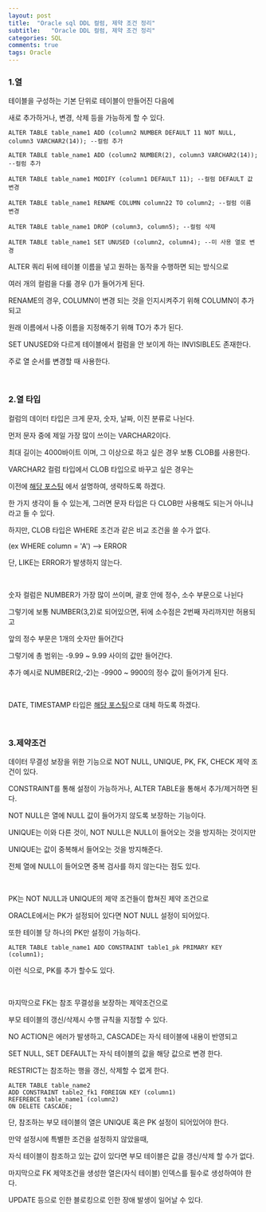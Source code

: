 ```yaml
---
layout: post
title:  "Oracle sql DDL 컬럼, 제약 조건 정리"
subtitle:   "Oracle DDL 컬럼, 제약 조건 정리"
categories: SQL
comments: true
tags: Oracle
---
```


### 1.열

테이블을 구성하는 기본 단위로 테이블이 만들어진 다음에

새로 추가하거나, 변경, 삭제 등을 가능하게 할 수 있다.

    ALTER TABLE table_name1 ADD (column2 NUMBER DEFAULT 11 NOT NULL, column3 VARCHAR2(14)); --컬럼 추가

    ALTER TABLE table_name1 ADD (column2 NUMBER(2), column3 VARCHAR2(14)); --컬럼 추가

    ALTER TABLE table_name1 MODIFY (column1 DEFAULT 11); --컬럼 DEFAULT 값 변경

    ALTER TABLE table_name1 RENAME COLUMN column22 TO column2; --컬럼 이름 변경

    ALTER TABLE table_name1 DROP (column3, column5); --컬럼 삭제

    ALTER TABLE table_name1 SET UNUSED (column2, column4); --미 사용 열로 변경

ALTER 쿼리 뒤에 테이블 이름을 넣고 원하는 동작을 수행하면 되는 방식으로

여러 개의 컬럼을 다룰 경우 ()가 들어가게 된다.

RENAME의 경우, COLUMN이 변경 되는 것을 인지시켜주기 위해 COLUMN이 추가 되고

원래 이름에서 나중 이름을 지정해주기 위해 TO가 추가 된다.

SET UNUSED와 다르게 테이블에서 컬럼을 안 보이게 하는 INVISIBLE도 존재한다.

주로 열 순서를 변경할 때 사용한다.

<br/>

### 2.열 타입

컬럼의 데이터 타입은 크게 문자, 숫자, 날짜, 이진 분류로 나뉜다.

먼저 문자 중에 제일 가장 많이 쓰이는 VARCHAR2이다.

최대 길이는 4000바이트 이며, 그 이상으로 하고 싶은 경우 보통 CLOB를 사용한다.

VARCHAR2 컬럼 타입에서 CLOB 타입으로 바꾸고 싶은 경우는

이전에 [해당 포스팅](https://bluemumin.github.io/sql/2021/08/30/SQL-oracle-varchar2-to-clob/) 에서 설명하여, 생략하도록 하겠다.

한 가지 생각이 들 수 있는게, 그러면 문자 타입은 다 CLOB만 사용해도 되는거 아니냐 라고 들 수 있다.

하지만, CLOB 타입은 WHERE 조건과 같은 비교 조건을 쓸 수가 없다.

(ex WHERE column = 'A') --> ERROR

단, LIKE는 ERROR가 발생하지 않는다.

<br/>

숫자 컬럼은 NUMBER가 가장 많이 쓰이며, 괄호 안에 정수, 소수 부문으로 나뉜다

그렇기에 보통 NUMBER(3,2)로 되어있으면, 뒤에 소수점은 2번째 자리까지만 허용되고

앞의 정수 부문은 1개의 숫자만 들어간다

그렇기에 총 범위는 -9.99 ~ 9.99 사이의 값만 들어간다.

추가 예시로 NUMBER(2,-2)는 -9900 ~ 9900의 정수 값이 들어가게 된다.

<br/>

DATE, TIMESTAMP 타입은 [해당 포스팅](https://bluemumin.github.io/sql/2022/01/09/SQL-oracle-sql-%EB%82%A0%EC%A7%9C-%ED%83%80%EC%9E%85-%EC%A0%95%EB%A6%AC/)으로 대체 하도록 하겠다.

<br/>

### 3.제약조건

데이터 무결성 보장을 위한 기능으로 NOT NULL, UNIQUE, PK, FK, CHECK 제약 조건이 있다.

CONSTRAINT를 통해 설정이 가능하거나, ALTER TABLE을 통해서 추가/제거하면 된다.

NOT NULL은 열에 NULL 값이 들어가지 않도록 보장하는 기능이다.

UNIQUE는 이와 다른 것이, NOT NULL은 NULL이 들어오는 것을 방지하는 것이지만

UNIQUE는 값이 중복해서 들어오는 것을 방지해준다.

전체 열에 NULL이 들어오면 중복 검사를 하지 않는다는 점도 있다.

<br/>

PK는 NOT NULL과 UNIQUE의 제약 조건들이 합쳐진 제약 조건으로

ORACLE에서는 PK가 설정되어 있다면 NOT NULL 설정이 되어있다.

또한 테이블 당 하나의 PK만 설정이 가능하다.

    ALTER TABLE table_name1 ADD CONSTRAINT table1_pk PRIMARY KEY (column1);

이런 식으로, PK를 추가 할수도 있다.

<br/>

마지막으로 FK는 참조 무결성을 보장하는 제약조건으로

부모 테이블의 갱신/삭제시 수행 규칙을 지정할 수 있다.

NO ACTION은 에러가 발생하고, CASCADE는 자식 테이블에 내용이 반영되고

SET NULL, SET DEFAULT는 자식 테이블의 값을 해당 값으로 변경 한다.

RESTRICT는 참조하는 행을 갱신, 삭제할 수 없게 한다.

    ALTER TABLE table_name2 
    ADD CONSTRAINT table2_fk1 FOREIGN KEY (column1) 
    REFEREBCE table_name1 (column2)
    ON DELETE CASCADE;

단, 참조하는 부모 테이블의 열은 UNIQUE 혹은 PK 설정이 되어있어야 한다.

만약 설정시에 특별한 조건을 설정하지 않았을때,

자식 테이블이 참조하고 있는 값이 있다면 부모 테이블은 값을 갱신/삭제 할 수가 없다.

마지막으로 FK 제약조건을 생성한 열은(자식 테이블) 인덱스를 필수로 생성하여야 한다.

UPDATE 등으로 인한 블로킹으로 인한 장애 발생이 일어날 수 있다.